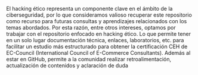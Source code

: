 El hacking ético representa un componente clave en el ámbito de la ciberseguridad, por lo que consideramos valioso recuperar este repositorio como recurso para futuras consultas y aprendizajes relacionados con los temas abordados. Por esta razón, entre otros intereses, optamos por trabajar con el repositorio enfocado en hacking ético.
Lo que permite tener en un solo lugar documentación técnica, enlaces, laboratorios, etc. para facilitar un estudio más estructurado para obtener la certificación CEH de EC-Council (International Council of E-Commerce Consultants). Además al estar en GitHub, permite a la comunidad realizar retroalimentación, actualización de contenidos y aclaración de duda